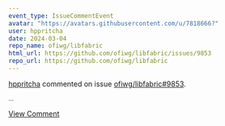 ```yaml
---
event_type: IssueCommentEvent
avatar: "https://avatars.githubusercontent.com/u/7818666?"
user: hppritcha
date: 2024-03-04
repo_name: ofiwg/libfabric
html_url: https://github.com/ofiwg/libfabric/issues/9853
repo_url: https://github.com/ofiwg/libfabric
---
```


<a href='https://github.com/hppritcha' target='_blank'>hppritcha</a> commented on issue <a href='https://github.com/ofiwg/libfabric/issues/9853' target='_blank'>ofiwg/libfabric#9853</a>.

<small>...</small>

<a href='https://github.com/ofiwg/libfabric/issues/9853' target='_blank'>View Comment</a>